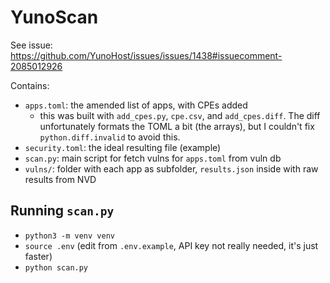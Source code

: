 # YunoScan

See issue: https://github.com/YunoHost/issues/issues/1438#issuecomment-2085012926

Contains:
- `apps.toml`: the amended list of apps, with CPEs added
    - this was built with `add_cpes.py`, `cpe.csv`, and `add_cpes.diff`. The diff unfortunately formats the TOML a bit (the arrays), but I couldn't fix `python.diff.invalid` to avoid this.
- `security.toml`: the ideal resulting file (example)
- `scan.py`: main script for fetch vulns for `apps.toml` from vuln db
- `vulns/`: folder with each app as subfolder, `results.json` inside with raw results from NVD

## Running `scan.py`
- `python3 -m venv venv`
- `source .env` (edit from `.env.example`, API key not really needed, it's just faster)
- `python scan.py`
